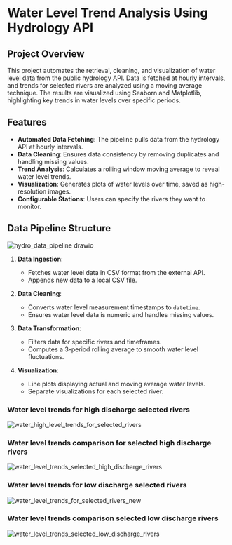 # Water Level Trend Analysis Using Hydrology API

## Project Overview
This project automates the retrieval, cleaning, and visualization of water level data from the public hydrology API. Data is fetched at hourly intervals, and trends for selected rivers are analyzed using a moving average technique. The results are visualized using Seaborn and Matplotlib, highlighting key trends in water levels over specific periods.

## Features
- **Automated Data Fetching**: The pipeline pulls data from the hydrology API at hourly intervals.
- **Data Cleaning**: Ensures data consistency by removing duplicates and handling missing values.
- **Trend Analysis**: Calculates a rolling window moving average to reveal water level trends.
- **Visualization**: Generates plots of water levels over time, saved as high-resolution images.
- **Configurable Stations**: Users can specify the rivers they want to monitor.

## Data Pipeline Structure
 ![hydro_data_pipeline drawio](https://github.com/user-attachments/assets/76ce8b73-e2c8-4131-99d5-92c37811a9c3)
1. **Data Ingestion**: 
   - Fetches water level data in CSV format from the external API.
   - Appends new data to a local CSV file.
   
2. **Data Cleaning**: 
   - Converts water level measurement timestamps to `datetime`.
   - Ensures water level data is numeric and handles missing values.

3. **Data Transformation**:
   - Filters data for specific rivers and timeframes.
   - Computes a 3-period rolling average to smooth water level fluctuations.
   
4. **Visualization**:
   - Line plots displaying actual and moving average water levels.
   - Separate visualizations for each selected river.
  
  ### Water level trends for high discharge selected rivers
   ![water_high_level_trends_for_selected_rivers](https://github.com/user-attachments/assets/c32af35a-a341-4f07-9545-e4038da3ddbb)
 
  ### Water level trends comparison for selected high discharge rivers
   ![water_level_trends_selected_high_discharge_rivers](https://github.com/user-attachments/assets/c25c5958-ea82-4785-a337-394a5898522f)
 
  ### Water level trends for low discharge selected rivers
   ![water_level_trends_for_selected_rivers_new](https://github.com/user-attachments/assets/43176a6a-f692-4a0e-8dc6-b6548b09b133)
   
  ### Water level trends comparison selected low discharge rivers
   ![water_level_trends_selected_low_discharge_rivers](https://github.com/user-attachments/assets/bd5033f4-60da-4e48-8db4-72f64b44318d)
   
